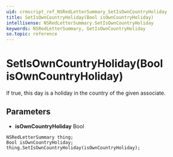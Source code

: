 ```yaml
---
uid: crmscript_ref_NSRedLetterSummary_SetIsOwnCountryHoliday
title: SetIsOwnCountryHoliday(Bool isOwnCountryHoliday)
intellisense: NSRedLetterSummary.SetIsOwnCountryHoliday
keywords: NSRedLetterSummary, GetIsOwnCountryHoliday
so.topic: reference
---
```


# SetIsOwnCountryHoliday(Bool isOwnCountryHoliday)

If true, this day is a holiday in the country of the given associate.

## Parameters

* **isOwnCountryHoliday** Bool

```crmscript
NSRedLetterSummary thing;
Bool isOwnCountryHoliday;
thing.SetIsOwnCountryHoliday(isOwnCountryHoliday);
```

